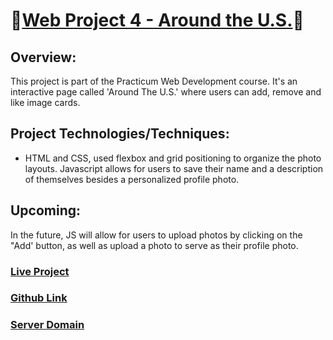 # 📍[Web Project 4 - Around the U.S.](https://cjmaret.github.io/web_project_4/)📍

## Overview:
This project is part of the Practicum Web Development course. It's an interactive page called 'Around The U.S.' where users can add, remove and like image cards. 

## Project Technologies/Techniques:
- HTML and CSS, used flexbox and grid positioning to organize the photo layouts. Javascript allows for users to save their name and a description of themselves besides a personalized profile photo.

## Upcoming: 
In the future, JS will allow for users to upload photos by clicking on the "Add' button, as well as upload a photo to serve as their profile photo.


### [Live Project](https://cjmaret.github.io/web_project_4/)
### [Github Link](https://github.com/cjmaret/web_project_4)
### [Server Domain](http://api.cjmaret.students.nomoreparties.site)
